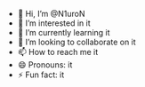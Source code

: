 - 👋 Hi, I’m @N1uroN
- 👀 I’m interested in it
- 🌱 I’m currently learning it
- 💞️ I’m looking to collaborate on it
- 📫 How to reach me it
- 😄 Pronouns: it
- ⚡ Fun fact: it

<!---
N1uroN/N1uroN is a ✨ special ✨ repository because its `README.md` (this file) appears on your GitHub profile.
You can click the Preview link to take a look at your changes.
--->
